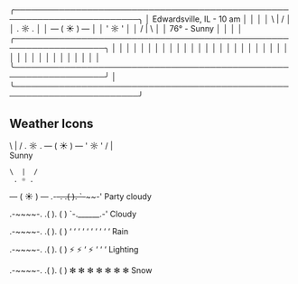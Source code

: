    ╭────────────────────────────────────────────────────────────────────────╮
   │                        Edwardsville, IL - 10 am                        │
   │                                                                        │
   │                                \  |  /                                 │
   │                                 . ☼ .                                  │
   │                              ― (  ☀  ) ―                               │
   │                                 ' ☼ '                                  │
   │                                /  |  \                                 │
   │                              76° - Sunny                               │
   │                                                                        │
   │  ╭──────────────────────────────────────────────────────────────────╮  │
   │  │                                                                  │  │
   │  │                                                                  │  │
   │  │                                                                  │  │
   │  │                                                                  │  │
   │  │                                                                  │  │
   │  │                                                                  │  │
   │  │                                                                  │  │
   │  │                                                                  │  │
   │  │                                                                  │  │
   │  ╰──────────────────────────────────────────────────────────────────╯  │
   ╰────────────────────────────────────────────────────────────────────────╯


## Weather Icons
  \  |  /
   . ☼ .
― (  ☀  ) ―
   ' ☼ '
  /  |  \
   Sunny

    \  |  /
     . ☼ .
  ― (  ☀  ) ―
  .-~~~~-.
.(        ).
 `-~~~~~~-'
Party cloudy

   .-~~~~-.
 .(        ).
(            )
 `-.______.-'
    Cloudy

   .-~~~~-.
 .(        ).
(            )
   ‘  ‘  ‘
  ‘  ‘  ‘  ‘
   ‘  ‘  ‘
    Rain

   .-~~~~-.
 .(        ).
(            )
    ⚡   ⚡
  ‘   ⚡   ‘
   ‘     ‘
   Lighting

   .-~~~~-.
 .(        ).
(            )
    ✻   ✻
   ✻  ✻  ✻
    ✻   ✻
    Snow

